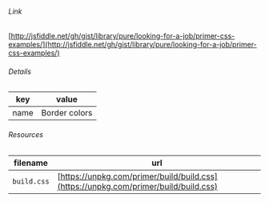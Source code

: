 <!--
https://pypi.org/project/jsfiddle-readme/
-->


###### Link
[http://jsfiddle.net/gh/gist/library/pure/looking-for-a-job/primer-css-examples/](http://jsfiddle.net/gh/gist/library/pure/looking-for-a-job/primer-css-examples/)

###### Details
key|value
-|-
name|Border colors

###### Resources
filename|url
-|-
`build.css`|[https://unpkg.com/primer/build/build.css](https://unpkg.com/primer/build/build.css)
